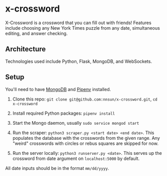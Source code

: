 # x-crossword

X-Crossword is a crossword that you can fill out with friends! Features include choosing any New York Times puzzle from any date, simultaneous editing, and answer checking.

## Architecture

Technologies used include Python, Flask, MongoDB, and WebSockets. 

## Setup

You'll need to have [MongoDB](https://docs.mongodb.com/manual/installation/) and [Pipenv](https://pipenv.pypa.io/en/latest/) installed.

1. Clone this repo: `git clone git@github.com:nnsun/x-crossword.git`, `cd x-crossword`

2. Install required Python packages: `pipenv install`

3. Start the Mongo daemon, usually `sudo service mongod start`

4. Run the scraper: `python3 scraper.py <start date> <end date>`. This populates the database with the crosswords from the given range. 
Any "weird" crosswords with circles or rebus squares are skipped for now. 

5. Run the server locally: `python3 runserver.py <date>`. This serves up the crossword from date argument on `localhost:5000` by default.
 
 All date inputs should be in the format `mm/dd/yyyy`. 
